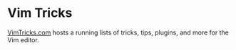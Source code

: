 # Vim Tricks

[VimTricks.com](https://vimtricks.com) hosts a running lists of tricks, tips, plugins, and more for the Vim editor.
